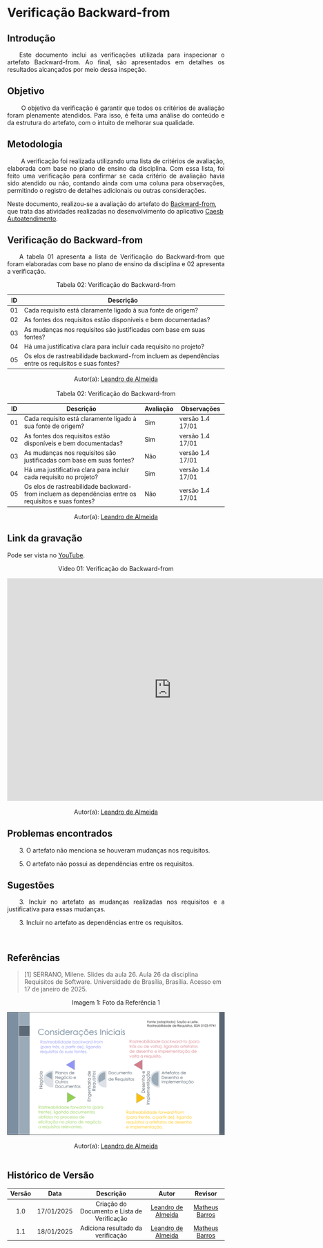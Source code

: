 # Verificação Backward-from

## Introdução

<p align="justify">
&emsp;&emsp;Este documento inclui as verificações utilizada para inspecionar o artefato Backward-from. Ao final, são apresentados em detalhes os resultados alcançados por meio dessa inspeção.
</p>

## Objetivo

<p align="justify">
&emsp;&emsp; O objetivo da verificação é garantir que todos os critérios de avaliação foram plenamente atendidos. Para isso, é feita uma análise do conteúdo e da estrutura do artefato, com o intuito de melhorar sua qualidade.
</p>

## Metodologia

<p align="justify">
&emsp;&emsp; A verificação foi realizada utilizando uma lista de critérios de avaliação, elaborada com base no plano de ensino da disciplina. Com essa lista, foi feito uma verificação para confirmar se cada critério de avaliação havia sido atendido ou não, contando ainda com uma coluna para observações, permitindo o registro de detalhes adicionais ou outras considerações.

Neste documento, realizou-se a avaliação do artefato do <a href="https://requisitos-de-software.github.io/2024.2-CAESB-Autoatendimento/pos_rastreabilidade/backwardfrom/">Backward-from</a>, que trata das atividades realizadas no desenvolvimento do aplicativo <a href="https://github.com/Requisitos-de-Software/2024.2-CAESB-Autoatendimento">Caesb Autoatendimento</a>.

</p>

## Verificação do Backward-from

<p align="justify">
&emsp;&emsp;A tabela 01 apresenta a lista de Verificação do Backward-from que foram elaboradas com base no plano de ensino da disciplina e 02 apresenta a verificação.
</p>

<center>Tabela 02: Verificação do Backward-from</center>

| **ID** | **Descrição**                                              | 
| ------ | ---------------------------------------------------------- | 
|   01   | Cada requisito está claramente ligado à sua fonte de origem? |          
|   02   | As fontes dos requisitos estão disponíveis e bem documentadas?|           
|   03   | As mudanças nos requisitos são justificadas com base em suas fontes?|          
|   04   | Há uma justificativa clara para incluir cada requisito no projeto? |          
|   05   | Os elos de rastreabilidade backward-from incluem as dependências entre os requisitos e suas fontes? |  

<center>
</p>Autor(a): <a href="https://github.com/leomitx10" target = "_blank">Leandro de Almeida</a>
</center>

<br>

<center>Tabela 02: Verificação do Backward-from</center>

| **ID** | **Descrição**                                              | **Avaliação** | **Observações**   |
| ------ | ---------------------------------------------------------- | ------------- | ----------------- |
|   01   | Cada requisito está claramente ligado à sua fonte de origem? |   Sim  | versão 1.4 17/01 |  
|   02   | As fontes dos requisitos estão disponíveis e bem documentadas? |   Sim  | versão 1.4 17/01 |  
|   03   | As mudanças nos requisitos são justificadas com base em suas fontes? |  Não  | versão 1.4 17/01 |  
|   04   | Há uma justificativa clara para incluir cada requisito no projeto? | Sim | versão 1.4 17/01 |  
|   05   | Os elos de rastreabilidade backward-from incluem as dependências entre os requisitos e suas fontes? | Não | versão 1.4 17/01  |  

<center>
</p>Autor(a): <a href="https://github.com/leomitx10" target = "_blank">Leandro de Almeida</a>
</center>

## Link da gravação

Pode ser vista no [YouTube]().</p>

<center>
    <p>Vídeo 01: Verificação do Backward-from</p>
    <iframe width="760" height="515" src="https://www.youtube.com/embed/HHLXh5oTa48?si=NKd95gvlB7myOdOW" title="YouTube video player" frameborder="0" allow="accelerometer; autoplay; clipboard-write; encrypted-media; gyroscope; picture-in-picture; web-share" referrerpolicy="strict-origin-when-cross-origin" allowfullscreen></iframe>
</p>Autor(a): <a href="https://github.com/leomitx10" target = "_blank">Leandro de Almeida</a>
</center>

## Problemas encontrados

<p align="justify">&emsp;&emsp;3. O artefato não menciona se houveram mudanças nos requisitos.</p>
<p align="justify">&emsp;&emsp;5. O artefato não possui as dependências entre os requisitos.</p>

## Sugestões

<p align="justify">&emsp;&emsp;3. Incluir no artefato as mudanças realizadas nos requisitos e a justificativa para essas mudanças.</p>
<p align="justify">&emsp;&emsp;3. Incluir no artefato as dependências entre os requisitos.</p>


<br>

## Referências

><p id="1">[1] SERRANO, Milene. Slides da aula 26. Aula 26 da disciplina Requisitos de Software. Universidade de Brasília, Brasília. Acesso em 17 de janeiro de 2025.</p>

<center><figcaption>Imagem 1: Foto da Referência 1</figcaption></center>
 
![alt text](image-1.png)

 <center>
</p>Autor(a): <a href="https://github.com/leomitx10" target = "_blank">Leandro de Almeida</a>
</center>

<br>
 
## Histórico de Versão

| Versão |    Data    |                  Descrição                  |                       Autor                        |                        Revisor                         |
| :----: | :--------: | :-----------------------------------------: | :------------------------------------------------: | :----------------------------------------------------: |
|  1.0   | 17/01/2025 | Criação do Documento e Lista de Verificação | [Leandro de Almeida](https://github.com/leomitx10) |    [Matheus Barros](https://github.com/Ninja-Haiyai)   |
|  1.1   | 18/01/2025 | Adiciona resultado da verificação | [Leandro de Almeida](https://github.com/leomitx10) |    [Matheus Barros](https://github.com/Ninja-Haiyai)   |
